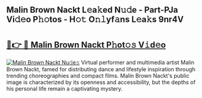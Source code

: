## Malin Brown Nackt L𝚎a𝚔ed N𝚞𝚍e - Part-PJa Vi𝚍𝚎o P𝚑𝚘tos - H𝚘𝚝 O𝚗𝚕yf𝚊ns L𝚎a𝚔s 9nr4V

# <h2><a href="http://kf76ew.oniu.top/?m=Malin+Brown+Nackt">🔗👉 🔴 Malin Brown Nackt P𝚑ot𝚘𝚜 V𝚒d𝚎o</a></h2>

[![Malin Brown Nackt Nu𝚍e𝚜](https://i.imgur.com/0qMVB7G.gif)](http://kf76ew.oniu.top/?m=Malin+Brown+Nackt)
Virtual performer and multimedia artist Malin Brown Nackt, famed for distributing dance and lifestyle inspiration through trending choreographies and compact films. Malin Brown Nackt's public image is characterized by its openness and accessibility, but the depths of his personal life remain a captivating mystery.  
